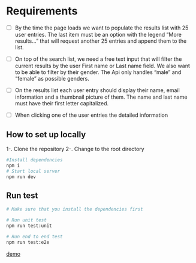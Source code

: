 # Requirements

- [ ] By the time the page loads we want to populate the results list
      with 25 user entries. The last item must be an option with the
      legend “More results...” that will request another 25 entries and
      append them to the list.

- [ ] On top of the search list, we need a free text input that will filter
      the current results by the user First name or Last name field. We
      also want to be able to filter by their gender. The Api only handles
      “male” and “female” as possible genders.

- [ ] On the results list each user entry should display their name,
      email information and a thumbnail picture of them. The name and
      last name must have their first letter capitalized.

- [ ] When clicking one of the user entries the detailed information

## How to set up locally

1-. Clone the repository
2-. Change to the root directory

```sh
#Install dependencies
npm i
# Start local server
npm run dev
```

## Run test

```sh
# Make sure that you install the dependencies first

# Run unit test
npm run test:unit

# Run end to end test
npm run test:e2e

```

[demo](https://cocky-poitras-6bd047.netlify.app/)
